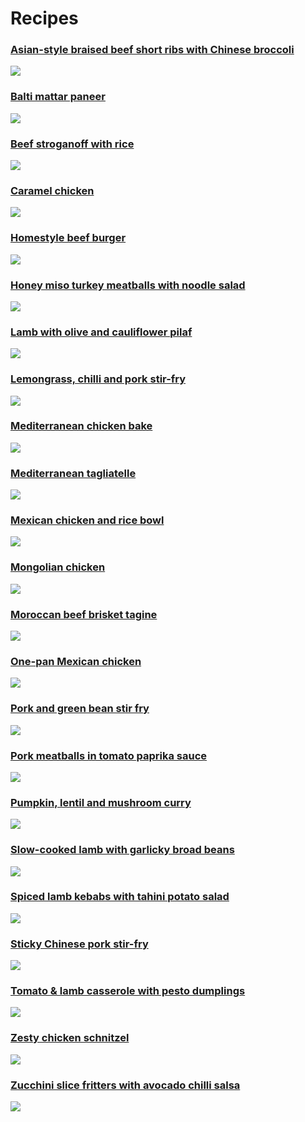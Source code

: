 # Recipes

### [Asian-style braised beef short ribs with Chinese broccoli](Asian-style_braised_beef_short_ribs_with_Chinese_broccoli.md)
 ![](https://raw.githubusercontent.com/fuzzwah/recipes/images/pics/thumbs/Asian-style_braised_beef_short_ribs_with_Chinese_broccoli.jpg)
### [Balti mattar paneer](Balti_mattar_paneer.md)
 ![](https://raw.githubusercontent.com/fuzzwah/recipes/images/pics/thumbs/Balti_mattar_paneer.jpg)
### [Beef stroganoff with rice](Beef_stroganoff_with_rice.md)
 ![](https://raw.githubusercontent.com/fuzzwah/recipes/images/pics/thumbs/Beef_stroganoff_with_rice.jpg)
### [Caramel chicken](Caramel_chicken.md)
![](https://raw.githubusercontent.com/fuzzwah/recipes/images/pics/thumbs/Caramel_chicken.jpg)
### [Homestyle beef burger](Homestyle_beef_burger.md)
 ![](https://raw.githubusercontent.com/fuzzwah/recipes/images/pics/thumbs/Homestyle_beef_burger.jpg)
### [Honey miso turkey meatballs with noodle salad](Honey_miso_turkey_meatballs_with_noodle_salad.md)
 ![](https://raw.githubusercontent.com/fuzzwah/recipes/images/pics/thumbs/Honey_miso_turkey_meatballs_with_noodle_salad.jpg)
### [Lamb with olive and cauliflower pilaf](Lamb_with_olive_and_cauliflower_pilaf.md)
 ![](https://raw.githubusercontent.com/fuzzwah/recipes/images/pics/thumbs/Lamb_with_olive_and_cauliflower_pilaf.jpg)
### [Lemongrass, chilli and pork stir-fry](Lemongrass,_chilli_and_pork_stir-fry.md)
 ![](https://raw.githubusercontent.com/fuzzwah/recipes/images/pics/thumbs/Lemongrass,_chilli_and_pork_stir-fry.jpg)
### [Mediterranean chicken bake](Mediterranean_chicken_bake.md)
 ![](https://raw.githubusercontent.com/fuzzwah/recipes/images/pics/thumbs/Mediterranean_chicken_bake.jpg)
### [Mediterranean tagliatelle](Mediterranean_tagliatelle.md)
 ![](https://raw.githubusercontent.com/fuzzwah/recipes/images/pics/thumbs/Mediterranean_tagliatelle.jpg)
### [Mexican chicken and rice bowl](Mexican_chicken_and_rice_bowl.md)
 ![](https://raw.githubusercontent.com/fuzzwah/recipes/images/pics/thumbs/Mexican_chicken_and_rice_bowl.jpg)
 ### [Mongolian chicken](Mongolian_chicken.md)
  ![](https://raw.githubusercontent.com/fuzzwah/recipes/images/pics/thumbs/Mongolian_chicken.jpg)
### [Moroccan beef brisket tagine](Moroccan_beef_brisket_tagine.md)
 ![](https://raw.githubusercontent.com/fuzzwah/recipes/images/pics/thumbs/Moroccan_beef_brisket_tagine.jpg)
### [One-pan Mexican chicken](One-pan_Mexican_chicken.md)
 ![](https://raw.githubusercontent.com/fuzzwah/recipes/images/pics/thumbs/One-pan_Mexican_chicken.jpg)
### [Pork and green bean stir fry](Pork_and_green_bean_stir_fry.md)
 ![](https://raw.githubusercontent.com/fuzzwah/recipes/images/pics/thumbs/Pork_and_green_bean_stir_fry.jpg)
### [Pork meatballs in tomato paprika sauce](Pork_meatballs_in_tomato_paprika_sauce.md)
 ![](https://raw.githubusercontent.com/fuzzwah/recipes/images/pics/thumbs/Pork_meatballs_in_tomato_paprika_sauce.jpg)
### [Pumpkin, lentil and mushroom curry](Pumpkin,_lentil_and_mushroom_curry.md)
 ![](https://raw.githubusercontent.com/fuzzwah/recipes/images/pics/thumbs/Pumpkin,_lentil_and_mushroom_curry.jpg)
### [Slow-cooked lamb with garlicky broad beans](Slow-cooked_lamb_with_garlicky_broad_beans.md)
 ![](https://raw.githubusercontent.com/fuzzwah/recipes/images/pics/thumbs/Slow-cooked_lamb_with_garlicky_broad_beans.jpg)
### [Spiced lamb kebabs with tahini potato salad](Spiced_lamb_kebabs_with_tahini_potato_salad.md)
 ![](https://raw.githubusercontent.com/fuzzwah/recipes/images/pics/thumbs/Spiced_lamb_kebabs_with_tahini_potato_salad.jpg)
### [Sticky Chinese pork stir-fry](Sticky_Chinese_pork_stir-fry.md)
 ![](https://raw.githubusercontent.com/fuzzwah/recipes/images/pics/thumbs/Sticky_Chinese_pork_stir-fry.jpg)
### [Tomato & lamb casserole with pesto dumplings](Tomato_&_lamb_casserole_with_pesto_dumplings.md)
 ![](https://raw.githubusercontent.com/fuzzwah/recipes/images/pics/thumbs/Tomato_&_lamb_casserole_with_pesto_dumplings.jpg)
### [Zesty chicken schnitzel](Zesty_chicken_schnitzel.md)
 ![](https://raw.githubusercontent.com/fuzzwah/recipes/images/pics/thumbs/Zesty_chicken_schnitzel.jpg)
### [Zucchini slice fritters with avocado chilli salsa](Zucchini_slice_fritters_with_avocado_chilli_salsa.md)
 ![](https://raw.githubusercontent.com/fuzzwah/recipes/images/pics/thumbs/Zucchini_slice_fritters_with_avocado_chilli_salsa.jpg)
